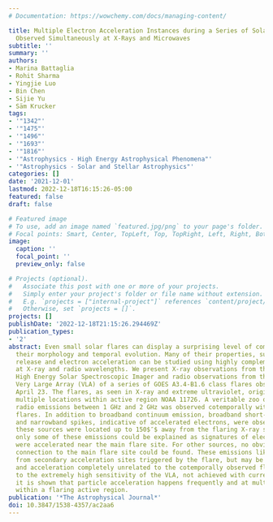 ```yaml
---
# Documentation: https://wowchemy.com/docs/managing-content/

title: Multiple Electron Acceleration Instances during a Series of Solar Microflares
  Observed Simultaneously at X-Rays and Microwaves
subtitle: ''
summary: ''
authors:
- Marina Battaglia
- Rohit Sharma
- Yingjie Luo
- Bin Chen
- Sijie Yu
- Säm Krucker
tags:
- '"1342"'
- '"1475"'
- '"1496"'
- '"1693"'
- '"1816"'
- '"Astrophysics - High Energy Astrophysical Phenomena"'
- '"Astrophysics - Solar and Stellar Astrophysics"'
categories: []
date: '2021-12-01'
lastmod: 2022-12-18T16:15:26-05:00
featured: false
draft: false

# Featured image
# To use, add an image named `featured.jpg/png` to your page's folder.
# Focal points: Smart, Center, TopLeft, Top, TopRight, Left, Right, BottomLeft, Bottom, BottomRight.
image:
  caption: ''
  focal_point: ''
  preview_only: false

# Projects (optional).
#   Associate this post with one or more of your projects.
#   Simply enter your project's folder or file name without extension.
#   E.g. `projects = ["internal-project"]` references `content/project/deep-learning/index.md`.
#   Otherwise, set `projects = []`.
projects: []
publishDate: '2022-12-18T21:15:26.294469Z'
publication_types:
- '2'
abstract: Even small solar flares can display a surprising level of complexity regarding
  their morphology and temporal evolution. Many of their properties, such as energy
  release and electron acceleration can be studied using highly complementary observations
  at X-ray and radio wavelengths. We present X-ray observations from the Reuven Ramaty
  High Energy Solar Spectroscopic Imager and radio observations from the Karl G. Jansky
  Very Large Array (VLA) of a series of GOES A3.4-B1.6 class flares observed on 2013
  April 23. The flares, as seen in X-ray and extreme ultraviolet, originated from
  multiple locations within active region NOAA 11726. A veritable zoo of different
  radio emissions between 1 GHz and 2 GHz was observed cotemporally with the X-ray
  flares. In addition to broadband continuum emission, broadband short-lived bursts
  and narrowband spikes, indicative of accelerated electrons, were observed. However,
  these sources were located up to 150$″$ away from the flaring X-ray sources but
  only some of these emissions could be explained as signatures of electrons that
  were accelerated near the main flare site. For other sources, no obvious magnetic
  connection to the main flare site could be found. These emissions likely originate
  from secondary acceleration sites triggered by the flare, but may be due to reconnection
  and acceleration completely unrelated to the cotemporally observed flare. Thanks
  to the extremely high sensitivity of the VLA, not achieved with current X-ray instrumentation,
  it is shown that particle acceleration happens frequently and at multiple locations
  within a flaring active region.
publication: '*The Astrophysical Journal*'
doi: 10.3847/1538-4357/ac2aa6
---
```

